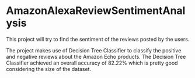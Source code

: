 # AmazonAlexaReviewSentimentAnalysis
This project will try to find the sentiment of the reviews posted by the users.



The project makes use of Decision Tree Classifier to classify the positive and negative reviews about the Amazon Echo products. The Decision Tree Classifier achieved an overall accuracy of 82.22% which is pretty good considering the size of the dataset. 
